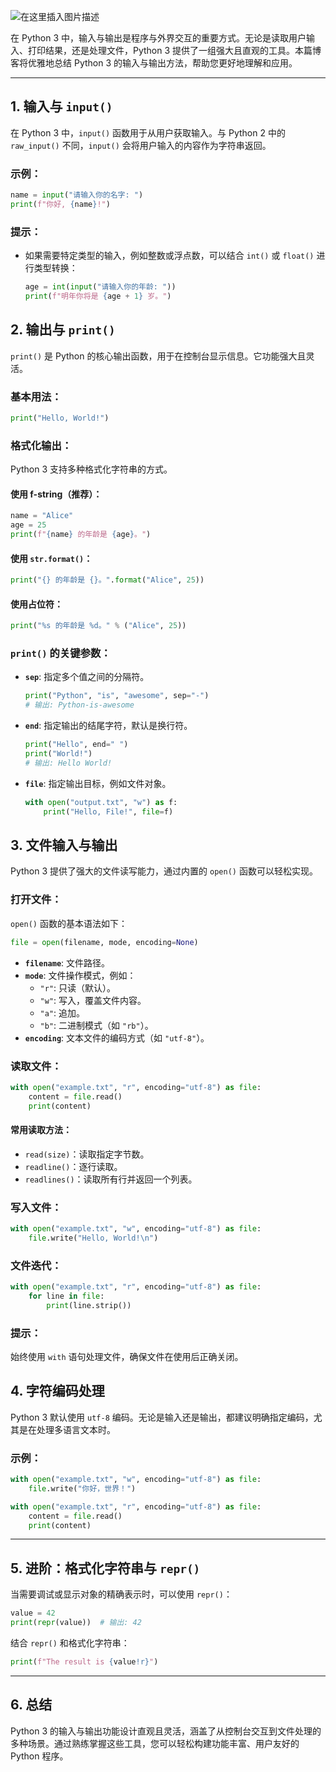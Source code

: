 ![在这里插入图片描述](https://i-blog.csdnimg.cn/direct/13367d3dd2744954b4878d90a013871d.png)





在 Python 3 中，输入与输出是程序与外界交互的重要方式。无论是读取用户输入、打印结果，还是处理文件，Python 3 提供了一组强大且直观的工具。本篇博客将优雅地总结 Python 3 的输入与输出方法，帮助您更好地理解和应用。

---

## 1. 输入与 `input()`

在 Python 3 中，`input()` 函数用于从用户获取输入。与 Python 2 中的 `raw_input()` 不同，`input()` 会将用户输入的内容作为字符串返回。

### 示例：
```python
name = input("请输入你的名字: ")
print(f"你好, {name}!")
```

### 提示：
- 如果需要特定类型的输入，例如整数或浮点数，可以结合 `int()` 或 `float()` 进行类型转换：
  ```python
  age = int(input("请输入你的年龄: "))
  print(f"明年你将是 {age + 1} 岁。")
  ```

## 2. 输出与 `print()`

`print()` 是 Python 的核心输出函数，用于在控制台显示信息。它功能强大且灵活。

### 基本用法：
```python
print("Hello, World!")
```

### 格式化输出：
Python 3 支持多种格式化字符串的方式。

#### 使用 f-string（推荐）：
```python
name = "Alice"
age = 25
print(f"{name} 的年龄是 {age}。")
```

#### 使用 `str.format()`：
```python
print("{} 的年龄是 {}。".format("Alice", 25))
```

#### 使用占位符：
```python
print("%s 的年龄是 %d。" % ("Alice", 25))
```

### `print()` 的关键参数：
- **`sep`**: 指定多个值之间的分隔符。
  ```python
  print("Python", "is", "awesome", sep="-")
  # 输出: Python-is-awesome
  ```

- **`end`**: 指定输出的结尾字符，默认是换行符。
  ```python
  print("Hello", end=" ")
  print("World!")
  # 输出: Hello World!
  ```

- **`file`**: 指定输出目标，例如文件对象。
  ```python
  with open("output.txt", "w") as f:
      print("Hello, File!", file=f)
  ```

## 3. 文件输入与输出

Python 3 提供了强大的文件读写能力，通过内置的 `open()` 函数可以轻松实现。

### 打开文件：
`open()` 函数的基本语法如下：
```python
file = open(filename, mode, encoding=None)
```
- **`filename`**: 文件路径。
- **`mode`**: 文件操作模式，例如：
  - `"r"`: 只读（默认）。
  - `"w"`: 写入，覆盖文件内容。
  - `"a"`: 追加。
  - `"b"`: 二进制模式（如 `"rb"`）。
- **`encoding`**: 文本文件的编码方式（如 `"utf-8"`）。

### 读取文件：
```python
with open("example.txt", "r", encoding="utf-8") as file:
    content = file.read()
    print(content)
```

#### 常用读取方法：
- `read(size)`：读取指定字节数。
- `readline()`：逐行读取。
- `readlines()`：读取所有行并返回一个列表。

### 写入文件：
```python
with open("example.txt", "w", encoding="utf-8") as file:
    file.write("Hello, World!\n")
```

### 文件迭代：
```python
with open("example.txt", "r", encoding="utf-8") as file:
    for line in file:
        print(line.strip())
```

### 提示：
始终使用 `with` 语句处理文件，确保文件在使用后正确关闭。

## 4. 字符编码处理

Python 3 默认使用 `utf-8` 编码。无论是输入还是输出，都建议明确指定编码，尤其是在处理多语言文本时。

### 示例：
```python
with open("example.txt", "w", encoding="utf-8") as file:
    file.write("你好，世界！")

with open("example.txt", "r", encoding="utf-8") as file:
    content = file.read()
    print(content)
```

---

## 5. 进阶：格式化字符串与 `repr()`

当需要调试或显示对象的精确表示时，可以使用 `repr()`：
```python
value = 42
print(repr(value))  # 输出: 42
```

结合 `repr()` 和格式化字符串：
```python
print(f"The result is {value!r}")
```

---

## 6. 总结

Python 3 的输入与输出功能设计直观且灵活，涵盖了从控制台交互到文件处理的多种场景。通过熟练掌握这些工具，您可以轻松构建功能丰富、用户友好的 Python 程序。


